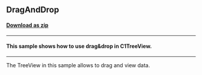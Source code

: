 ## DragAndDrop
#### [Download as zip](https://minhaskamal.github.io/DownGit/#/home?url=https://github.com/GrapeCity/ComponentOne-WinForms-Samples/tree/master/NetFramework\WinForms\CS\DotNetCore3\DragAndDrop\DragAndDrop)
____
#### This sample shows how to use drag&drop in C1TreeView.
____
The TreeView in this sample allows to drag and view data. 